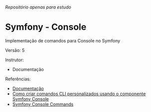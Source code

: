 _Repositório apenas para estudo_

# Symfony - Console

Implementação de comandos para Console no Symfony

Versão: 5

Instrutor:

- Documentação

Referências:

- [Documentação](https://symfony.com/doc/current/components/console.html)
- [Como criar comandos CLI personalizados usando o componente Symfony Console](https://code.tutsplus.com/tutorials/how-to-create-custom-cli-commands-using-the-symfony-console-component--cms-31274)
- [Symfony Console Commands](https://zetcode.com/symfony/commands/)
